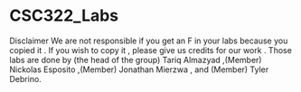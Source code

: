 # CSC322_Labs
Disclaimer 
We are not responsible if you get an F in your labs because you copied it . 
If you wish to copy it , please give us credits for our work . 
Those labs are done by (the head of the group) Tariq Almazyad ,(Member) Nickolas Esposito ,(Member) Jonathan Mierzwa , and (Member) Tyler Debrino.  
